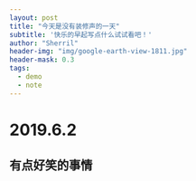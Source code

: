 ```yaml
---
layout: post
title: "今天是没有装修声的一天"
subtitle: '快乐的早起写点什么试试看吧！'
author: "Sherril"
header-img: "img/google-earth-view-1811.jpg"
header-mask: 0.3
tags:
  - demo
  - note
---
```


# 2019.6.2

## 有点好笑的事情


